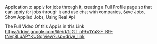 Application to apply for jobs through it, creating a Full Profile page so that can apply for jobs through it 
and use chat with companies, Save Jobs, Show Applied Jobs, Using Real Api

The Full Video Of this App is in this Link
https://drive.google.com/file/d/1qGT_n9Fx1YaS-E_B9-tNvp8LuAPYKUGg/view?usp=drive_link
